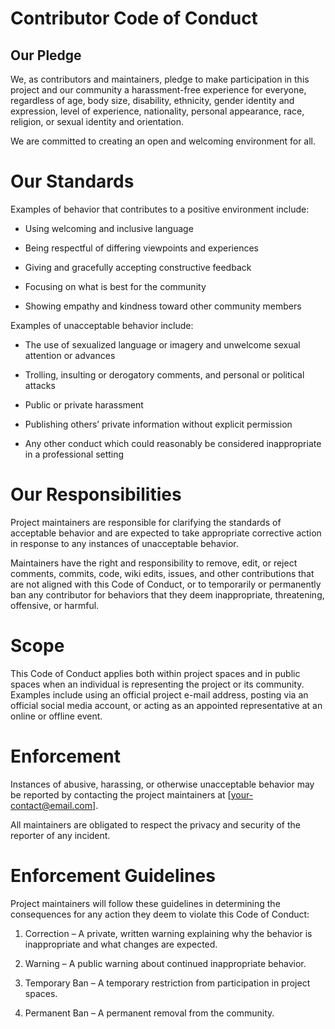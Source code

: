 # Contributor Code of Conduct
## Our Pledge

We, as contributors and maintainers, pledge to make participation in this project and our community a harassment-free experience for everyone, regardless of age, body size, disability, ethnicity, gender identity and expression, level of experience, nationality, personal appearance, race, religion, or sexual identity and orientation.

We are committed to creating an open and welcoming environment for all.

# Our Standards

Examples of behavior that contributes to a positive environment include:

- Using welcoming and inclusive language

- Being respectful of differing viewpoints and experiences

- Giving and gracefully accepting constructive feedback

- Focusing on what is best for the community

- Showing empathy and kindness toward other community members

Examples of unacceptable behavior include:

- The use of sexualized language or imagery and unwelcome sexual attention or advances

- Trolling, insulting or derogatory comments, and personal or political attacks

- Public or private harassment

- Publishing others’ private information without explicit permission

- Any other conduct which could reasonably be considered inappropriate in a professional setting

# Our Responsibilities

Project maintainers are responsible for clarifying the standards of acceptable behavior and are expected to take appropriate corrective action in response to any instances of unacceptable behavior.

Maintainers have the right and responsibility to remove, edit, or reject comments, commits, code, wiki edits, issues, and other contributions that are not aligned with this Code of Conduct, or to temporarily or permanently ban any contributor for behaviors that they deem inappropriate, threatening, offensive, or harmful.

# Scope

This Code of Conduct applies both within project spaces and in public spaces when an individual is representing the project or its community.
Examples include using an official project e-mail address, posting via an official social media account, or acting as an appointed representative at an online or offline event.

# Enforcement

Instances of abusive, harassing, or otherwise unacceptable behavior may be reported by contacting the project maintainers at [your-contact@email.com].

All maintainers are obligated to respect the privacy and security of the reporter of any incident.

# Enforcement Guidelines

Project maintainers will follow these guidelines in determining the consequences for any action they deem to violate this Code of Conduct:

1) Correction – A private, written warning explaining why the behavior is inappropriate and what changes are expected.

2) Warning – A public warning about continued inappropriate behavior.

3) Temporary Ban – A temporary restriction from participation in project spaces.

4) Permanent Ban – A permanent removal from the community.